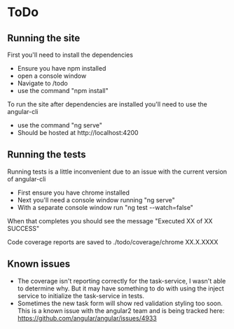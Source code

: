 # ToDo

## Running the site
First you'll need to install the dependencies
* Ensure you have npm installed
* open a console window
* Navigate to /todo
* use the command "npm install"

To run the site after dependencies are installed you'll need to use the angular-cli
* use the command "ng serve"
* Should be hosted at http://localhost:4200

## Running the tests
Running tests is a little inconvenient due to an issue with the current version of angular-cli
* First ensure you have chrome installed
* Next you'll need a console window running "ng serve"
* With a separate console window run "ng test --watch=false"

When that completes you should see the message "Executed XX of XX SUCCESS"

Code coverage reports are saved to ./todo/coverage/chrome XX.X.XXXX

## Known issues
* The coverage isn't reporting correctly for the task-service, I wasn't able to determine why. But it may have something to do with using the inject service to initialize the task-service in tests.
* Sometimes the new task form will show red validation styling too soon. This is a known issue with the angular2 team and is being tracked here: https://github.com/angular/angular/issues/4933